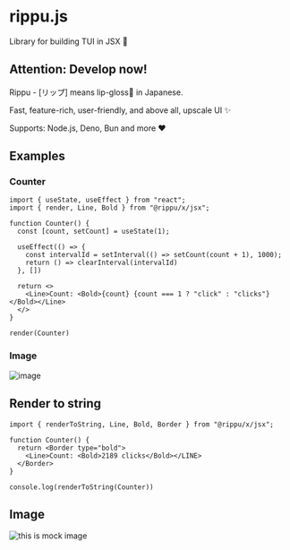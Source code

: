 # rippu.js
Library for building TUI in JSX 💄

## Attention: Develop now!

Rippu - [リップ] means lip-gloss💄 in Japanese.

Fast, feature-rich, user-friendly, and above all, upscale UI ✨

Supports: Node.js, Deno, Bun and more :heart:

## Examples

### Counter

```tsx
import { useState, useEffect } from "react";
import { render, Line, Bold } from "@rippu/x/jsx";

function Counter() {
  const [count, setCount] = useState(1);

  useEffect(() => {
    const intervalId = setInterval(() => setCount(count + 1), 1000);
    return () => clearInterval(intervalId)
  }, [])

  return <>
    <Line>Count: <Bold>{count} {count === 1 ? "click" : "clicks"}</Bold></Line>
  </>
}

render(Counter)
```

### Image
![image](https://github.com/EdamAme-x/rippu.js/assets/121654029/27076ab8-e098-4d8a-999d-bc97fc3d9a92)

## Render to string
```tsx
import { renderToString, Line, Bold, Border } from "@rippu/x/jsx";

function Counter() {
  return <Border type="bold">
    <Line>Count: <Bold>2189 clicks</Bold></LINE>
  </Border>
}

console.log(renderToString(Counter))
```

## Image
<img src="https://raw.githubusercontent.com/Yomguithereal/react-blessed/master/img/demo.gif" alt="this is mock image" />
